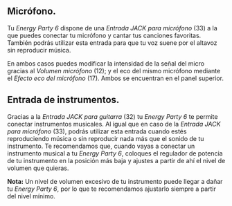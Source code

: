 ## Micrófono.

Tu *Energy Party 6* dispone de una *Entrada JACK para micrófono* (33) a la que puedes conectar tu micrófono y cantar tus canciones favoritas. También podrás utilizar esta entrada para que tu voz suene por el altavoz sin reproducir música. 

En ambos casos puedes modificar la intensidad de la señal del micro gracias al *Volumen micrófono* (12); y el eco del mismo micrófono mediante el *Efecto eco del micrófono* (17). Ambos se encuentran en el panel superior.


## Entrada de instrumentos.

Gracias a la *Entrada JACK para guitarra* (32) tu *Energy Party 6* te permite conectar instrumentos musicales. Al igual que en caso de la *Entrada JACK para micrófono* (33), podrás utilizar esta entrada cuando estés reproduciendo música o sin reproducir nada más que el sonido de tu instrumento. Te recomendamos que, cuando vayas a conectar un instrumento musical a tu *Energy Party 6*, coloques el regulador de potencia de tu instrumento en la posición más baja y ajustes a partir de ahí el nivel de volumen que quieras.

**Nota:** Un nivel de volumen excesivo de tu instrumento puede llegar a dañar tu *Energy Party 6*, por lo que te recomendamos ajustarlo siempre a partir del nivel mínimo.
